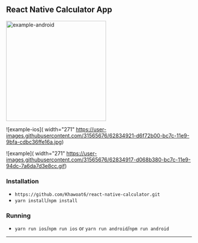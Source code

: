 ## React Native Calculator App

<img width="271" alt="example-android" src="https://user-images.githubusercontent.com/31565676/62834920-d65e9480-bc7c-11e9-9e71-092947833ce9.png">

![example-ios]( width="271" https://user-images.githubusercontent.com/31565676/62834921-d6f72b00-bc7c-11e9-9bfa-cdbc36ffe16a.jpg)

![example]( width="271" https://user-images.githubusercontent.com/31565676/62834917-d068b380-bc7c-11e9-94dc-7a6da7d3e8cc.gif)


### Installation

- `https://github.com/Khawoat6/react-native-calculator.git`
- `yarn install`/`npm install`

### Running

- `yarn run ios`/`npm run ios` or `yarn run android`/`npm run android`

---

